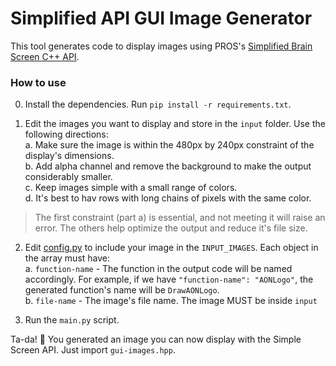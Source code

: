 # Simplified API GUI Image Generator

This tool generates code to display images using PROS's [Simplified Brain Screen C++ API](https://pros.cs.purdue.edu/v5/api/cpp/screen.html).

### How to use

 0. Install the dependencies. Run `pip install -r requirements.txt`.

 1. Edit the images you want to display and store in the `input` folder. Use the following directions:  
  a. Make sure the image is within the 480px by 240px constraint of the display's dimensions.  
  b. Add alpha channel and remove the background to make the output considerably smaller.  
  c. Keep images simple with a small range of colors.  
  d. It's best to hav rows with long chains of pixels with the same color.  
  > The first constraint (part a) is essential, and not meeting it will raise an error. The others help optimize the output and reduce it's file size.

 2. Edit [config.py](./config.py) to include your image in the `INPUT_IMAGES`. Each object in the array must have:  
  a. `function-name` - The function in the output code will be named accordingly. For example, if we have `"function-name": "AONLogo"`, the generated function's name will be `DrawAONLogo`.  
  b. `file-name` - The image's file name. The image MUST be inside `input`  

 3. Run the `main.py` script.


Ta-da! 🎉 You generated an image you can now display with the Simple Screen API. Just import `gui-images.hpp`.